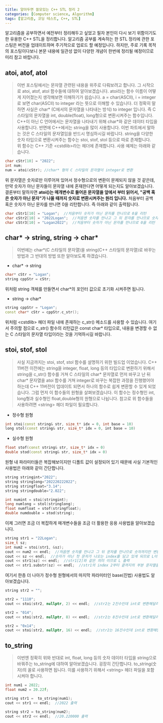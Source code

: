 ```yaml
---
title: 알아두면 쓸모있는 C++ STL 정리 2
categories: [Computer science, Algorithm]
tags: [알고리즘, 코딩 테스트, C++, STL]
---
```


알고리즘을 공부하면서 예전부터 정리해두고 싶었고 필자 본인이 다시 보기 위함이기도 한 유용한 C++ STL을 정리합니다.
알고리즘 공부를 계속하는 한 STL 정리에 관한 포스팅은 버전을 업데이트하며 주기적으로 업로드 할 예정입니다. 하지만, 주로 기록 목적의 포스팅이다보니 본문 내용에 일관성 없이 다양한 개념이 한번에 정리될 예정이므로 미리 참고 바랍니다. 

## atoi, atof, atol
> 이번 포스팅에서는 문자열 관련된 내용을 위주로 다뤄보려고 합니다. 그 시작으로 atoi, atof, atol 함수들에 대하여 알아보겠습니다. atoi라는 함수 이름이 어떻게 지어졌는지 생각해보면 이해하기가 쉽습니다. a = char(ASCII), i = integer 로 보면 char(ASCII) to integer 라는 뜻으로 이해할 수 있습니다. 더 정확히 말하면 사실은 char* (C에서의 문자열을 나타내는 방식) to integer 입니다. 즉 C 스타일의 문자열을 int, double(float), long형으로 변환시켜주는 함수입니다. C++이 아닌 C 언어에서는 문자열을 나타내기 위해 char*와 같은 데이터 타입을 사용합니다. 반면에 C++에서는 string을 많이 사용합니다. 이번 파트에서 말하는 것은 C 스타일의 문자열임을 반드시 명심하시길 바랍니다. string을 다양한 숫자 타입으로 변환시켜주는 함수는 stoi, stof, stol 등으로 따로 존재합니다.  
위 함수는 C++ 기준 \<cstdlib>라는 헤더에 존재합니다. 사용 예제는 아래와 같습니다.
```cpp
char cStr[10] = "2022";
int num;
num = atoi(cStr); //char* 형의 C 스타일의 문자열이 integer로 변환
```    
위 문자열은 숫자로만 이루어져 있어서 정수형으로의 변환이 문제되지 않을 것 같은데, 만약 숫자가 아닌 문자들이 문자열 내에 혼재한다면 어떻게 되는지도 알아보겠습니다. 결론부터 말하자면 **atoi()는 매개변수로 들어온 문자열을 앞에서 부터 읽어서, "공백 혹은 숫자가 아닌 문자"가 나올 때까지 숫자로 변환시켜주는 원리 입니다.** 처음부터 공백 혹은 숫자가 아닌 문자를 만나면 0을 리턴합니다. 즉 아래와 같이 출력됩니다.
```cpp
char cStr1[10] = "Logan";  //처음부터 숫자가 아닌 문자를 만나므로 0을 리턴
char cStr2[10] = "2022Logan";  //처음엔 숫자를 만나고 그 뒤 문자를 만나므로 숫자까지만 변환하여 2022 리턴
char cStr3[10] = "Logan2022";  //처음부터 숫자가 아닌 문자를 만나므로 0을 리턴
```

## char* -> string, string -> char*
> 이번에는 char*(C 스타일의 문자열)을 string(C++ 스타일의 문자열)로 바꾸는 방법과 그 반대의 방법 또한 알아보도록 하겠습니다.
* char* -> string
```cpp
char* cStr = "Logan";
string cppStr = cStr;
```
위처럼 string 객체를 만들면서 char*의 포인터 값으로 초기화 시켜주면 됩니다.
* string -> char*
```cpp
string cppStr = "Logan";
const char* cStr = cppStr.c_str();
``` 
위처럼 \<cstdlib> 헤더 파일 내에 존재하는 c_str() 메소드를 사용할 수 있습니다. 여기서 주의할 점으로 c_str() 함수의 리턴값은 const char* 타입으로, 내용을 변경할 수 없는 C 스타일의 문자열 타입이라는 것을 기억하시길 바랍니다.

## stoi, stof, stol
> 사실 지금까지는 stoi, stof, stol 함수를 설명하기 위한 빌드업 이었습니다. C++ 11버전 이전에는 string을 integer, float, long 등의 타입으로 변환하기 위해서 string을 c_str() 함수를 거쳐 C 스타일의 char* 문자열로 먼저 바꾸고 난 뒤 char* 문자열을 atoi 함수를 거쳐 integer로 바꾸는 복잡한 과정을 진행했어야 하는데 C++ 11버전이 업데이트 되면서 하나의 함수로 쉽게 변환할 수 있게 되었습니다. 그럼 먼저 이 함수들의 원형을 살펴보겠습니다. 이 함수는 정수형인 int, long형과 실수형인 float,double형의 원형으로 나뉩니다. 참고로 위 함수들을 사용하려면 \<string> 헤더 파일이 필요합니다.
* 정수형 원형
```cpp
int stoi(const string& str, size_t* idx = 0, int base = 10)
long stol(const string& str, size_t* idx = 0, int base = 10)
```
* 실수형 원형
```cpp
float stof(const string& str, size_t* idx = 0)
double stod(const string& str, size_t* idx = 0)
```
원형 내 파라미터들은 복잡해보이지만 디폴트 값이 설정되어 있기 때문에 사실 기본적인 사용법은 아래와 같이 간단합니다.  
  
```cpp
string stringint="2022";
string stringlong="202220222022";
string stringfloat="3.14";
string stringdouble="2.022";

int numint = stoi(stringint);
long numlong = stol(stringlong);
float numfloat = stof(stringfloat);
double numdouble = stod(string);
```
이제 그러면 조금 더 복잡하게 매개변수들을 조금 더 활용한 응용 사용법을 알아보겠습니다.
```cpp
string str1 = "22Logan";
size_t sz;
int num2 = stoi(str1, &sz);
cout << num2 << endl;  //처음엔 숫자를 만나고 그 뒤 문자를 만나므로 숫자까지만 변환하여 22 출력
cout << sz << endl;  //숫자가 아닌 첫 문자가 나오는 index를 담고 있게 되므로 L이 위치한 2 출력
cout << str1[sz] << endl;  //str1[2]와 같은 의미 이므로 L 출력
cout << str1.substr(sz) << endl;  //str1의 index 2부터 끝까지의 부분 문자열을 출력하므로 Logan 출력 
```  
여기서 한층 더 나아가 정수형 원형에서의 마지막 파라미터인 base(진법) 사용법도 알아보겠습니다.  
```cpp
string str2 = "";

str2 = "1110";
cout << stoi(str2, nullptr, 2) << endl;  //str2는 2진수인데 int로 변환해달라는 의미. 따라서 14 출력

str2 = "014";
cout << stoi(str2, nullptr, 8) << endl;  //str2는 8진수인데 int로 변환해달라는 의미. 따라서 12 출력

str2 = "0x14";
cout << stoi(str2, nullptr, 16) << endl;  //str2는 16진수인데 int로 변환해달라는 의미. 따라서 20 출력
```

## to_string
> 이번엔 정확히 위와 반대로 int, float, long 등의 숫자 데이터 타입을 string으로 바꿔주는 to_string에 대하여 알아보겠습니다.
굉장히 간단합니다. to_string(숫자)의 꼴로 사용하면 됩니다. 이를 사용하기 위해서 \<string> 헤더 파일을 포함시켜야 합니다.  
  
```cpp
int num1 = 2022;
float num2 = 20.22f;

string str1 =  to_string(num1);
cout << str1 << endl;  //2022 출력

string str2 = to_string(num2);
cout << str2 << endl;  //20.220000 출력
```

